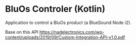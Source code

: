 
BluOs Controler (Kotlin)
====================================

Application to control a BluOs product (a BlueSound Node i2).

Base on this API
https://nadelectronics.com/wp-content/uploads/2019/09/Custom-Integration-API-v1.0.pdf


